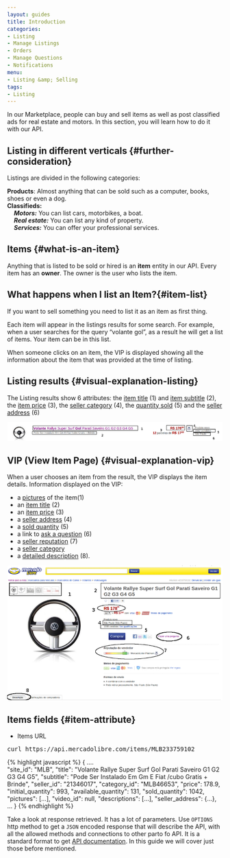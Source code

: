 ```yaml
---
layout: guides
title: Introduction
categories: 
- Listing
- Manage Listings
- Orders
- Manage Questions
- Notifications
menu: 
- Listing &amp; Selling
tags: 
- Listing
---
```


In our Marketplace, people can buy and sell items as well as post classified ads for real estate and motors. In this section, you will learn how to do it with our API.

## Listing in different verticals {#further-consideration}

Listings are divided in the following categories:

**Products**: Almost anything that can be sold such as a computer, books, shoes or even a dog. <br/>
**Classifieds:**<br/>
&nbsp;&nbsp;&nbsp;&nbsp;***Motors:*** You can list cars, motorbikes, a boat.<br/>
&nbsp;&nbsp;&nbsp;&nbsp;***Real estate:*** You can list any kind of property.<br/>
&nbsp;&nbsp;&nbsp;&nbsp;***Services:*** You can offer your professional services.<br/>


## Items {#what-is-an-item}

Anything that is listed to be sold or hired is an <strong>item</strong> entity in our API.
Every item has an <strong>owner</strong>. The owner is the user who lists the item.

## What happens when I list an Item?{#item-list}

If you want to sell something you need to list it as an item as first thing.

Each item will appear in the listings results for some search. For example, when a user searches for the query “volante gol”, as a result he will get a list of items. Your item can be in this list.

When someone clicks on an item, the VIP is displayed showing all the information about the item that was provided at the time of listing.


## Listing results {#visual-explanation-listing}

The Listing results show 6 attributes: the <a href="javascript:void(0)" onClick="goToByScroll('item-title')"> item title</a> (1) and <a href="javascript:void(0)" onClick="goToByScroll('item-title')">item subtitle</a> (2), the <a href="javascript:void(0)" onClick="goToByScroll('item-price')">item price</a> (3), the <a href="javascript:void(0)" onClick="goToByScroll('seller-category')">seller category</a> (4), the <a href="javascript:void(0)" onClick="goToByScroll('sold-quantity')">quantity sold</a> (5) and the <a href="javascript:void(0)" onClick="goToByScroll('seller-address')">seller address</a> (6)


![meli listing](/images/meli-listing.png)

## VIP (View Item Page) {#visual-explanation-vip}

When a user chooses an item from the result, the VIP displays the item details.
Information displayed on the VIP:
* a <a href="javascript:void(0)" onClick="goToByScroll('item-pictures')"> pictures</a> of the item(1)
* an <a href="javascript:void(0)" onClick="goToByScroll('item-title')">item title</a> (2)
* an <a href="javascript:void(0)" onClick="goToByScroll('item-price')">item price</a> (3)
* a <a href="javascript:void(0)" onClick="goToByScroll('seller-address')">seller address</a> (4)
* a <a href="javascript:void(0)" onClick="goToByScroll('sold-quantity')">sold quantity</a> (5)
* a link to [ask a question](/ask-a-question) (6)
* a <a href="javascript:void(0)" onClick="goToByScroll('seller-reputation')">seller reputation</a> (7)
* a <a href="javascript:void(0)" onClick="goToByScroll('seller-category')">seller category</a> 
* a <a href="javascript:void(0)" onClick="goToByScroll('detailed-decription')">detailed description</a> (8). 


![vip](/images/vip.png)

## Items fields {#item-attribute}

* Items URL 
<pre class="terminal">
curl https://api.mercadolibre.com/items/MLB233759102
</pre>

{% highlight javascript %} 
{
  ....   
  "site_id": "MLB",
  "title": "Volante Rallye Super Surf Gol Parati Saveiro G1 G2 G3 G4 G5",
  "subtitle": "Pode Ser Instalado Em Gm E Fiat /cubo Gratis + Brinde",
  "seller_id": "21346017",
  "category_id": "MLB46653",
  "price": 178.9,
  "initial_quantity": 993,
  "available_quantity": 131,
  "sold_quantity": 1042,
  "pictures": [...],
  "video_id": null,
  "descriptions": [...],
  "seller_address": {...},
  ...
}
{% endhighlight %}

Take a look at response retrieved. It has a lot of parameters. Use <code>OPTIONS</code> http method to get a <code>JSON</code> encoded response that will describe the API, with all the allowed methods and connections to other parto fo API. It is a standard format to get [API documentation](/design-considerations/#options).
In this guide we will cover just those before mentioned.


